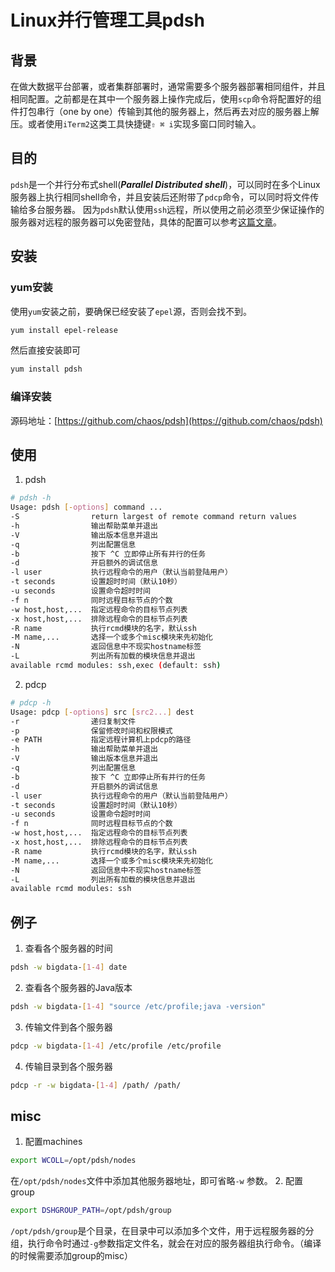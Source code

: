 # Linux并行管理工具pdsh


## 背景
在做大数据平台部署，或者集群部署时，通常需要多个服务器部署相同组件，并且相同配置。之前都是在其中一个服务器上操作完成后，使用`scp`命令将配置好的组件打包串行（one by one）传输到其他的服务器上，然后再去对应的服务器上解压。或者使用`iTerm2`这类工具快捷键`⇧ ⌘ i`实现多窗口同时输入。

## 目的
`pdsh`是一个并行分布式shell(_**Parallel Distributed shell**_)，可以同时在多个Linux服务器上执行相同shell命令，并且安装后还附带了`pdcp`命令，可以同时将文件传输给多台服务器。
因为`pdsh`默认使用`ssh`远程，所以使用之前必须至少保证操作的服务器对远程的服务器可以免密登陆，具体的配置可以参考[这篇文章](https://brucemaa.cn/2017/04/linux-command-record-ssh)。

## 安装
### yum安装
使用`yum`安装之前，要确保已经安装了`epel`源，否则会找不到。
```bash
yum install epel-release
```
然后直接安装即可
```bash
yum install pdsh
```
### 编译安装
源码地址：[https://github.com/chaos/pdsh](https://github.com/chaos/pdsh)

## 使用
1. pdsh
```bash
# pdsh -h
Usage: pdsh [-options] command ...
-S                return largest of remote command return values
-h                输出帮助菜单并退出
-V                输出版本信息并退出
-q                列出配置信息
-b                按下 ^C 立即停止所有并行的任务
-d                开启额外的调试信息
-l user           执行远程命令的用户（默认当前登陆用户）
-t seconds        设置超时时间（默认10秒）
-u seconds        设置命令超时时间
-f n              同时远程目标节点的个数
-w host,host,...  指定远程命令的目标节点列表
-x host,host,...  排除远程命令的目标节点列表
-R name           执行rcmd模块的名字，默认ssh
-M name,...       选择一个或多个misc模块来先初始化
-N                返回信息中不现实hostname标签
-L                列出所有加载的模块信息并退出
available rcmd modules: ssh,exec (default: ssh)
```

2. pdcp
```bash
# pdcp -h
Usage: pdcp [-options] src [src2...] dest
-r                递归复制文件
-p                保留修改时间和权限模式
-e PATH           指定远程计算机上pdcp的路径
-h                输出帮助菜单并退出
-V                输出版本信息并退出
-q                列出配置信息
-b                按下 ^C 立即停止所有并行的任务
-d                开启额外的调试信息
-l user           执行远程命令的用户（默认当前登陆用户）
-t seconds        设置超时时间（默认10秒）
-u seconds        设置命令超时时间
-f n              同时远程目标节点的个数
-w host,host,...  指定远程命令的目标节点列表
-x host,host,...  排除远程命令的目标节点列表
-R name           执行rcmd模块的名字，默认ssh
-M name,...       选择一个或多个misc模块来先初始化
-N                返回信息中不现实hostname标签
-L                列出所有加载的模块信息并退出
available rcmd modules: ssh
```

## 例子
1. 查看各个服务器的时间
```bash
pdsh -w bigdata-[1-4] date
```
2. 查看各个服务器的Java版本
```bash
pdsh -w bigdata-[1-4] "source /etc/profile;java -version"
```
3. 传输文件到各个服务器
```bash
pdcp -w bigdata-[1-4] /etc/profile /etc/profile
```
4. 传输目录到各个服务器
```bash
pdcp -r -w bigdata-[1-4] /path/ /path/
```

## misc
1. 配置machines
```bash
export WCOLL=/opt/pdsh/nodes
```
在`/opt/pdsh/nodes`文件中添加其他服务器地址，即可省略`-w` 参数。
2. 配置group
```bash
export DSHGROUP_PATH=/opt/pdsh/group
```
`/opt/pdsh/group`是个目录，在目录中可以添加多个文件，用于远程服务器的分组，执行命令时通过`-g`参数指定文件名，就会在对应的服务器组执行命令。（编译的时候需要添加group的misc）


